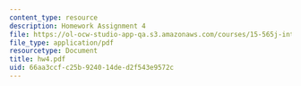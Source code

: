 ```yaml
---
content_type: resource
description: Homework Assignment 4
file: https://ol-ocw-studio-app-qa.s3.amazonaws.com/courses/15-565j-integrating-esystems-global-information-systems-spring-2002/66aa3ccfc25b924014ded2f543e9572c_hw4.pdf
file_type: application/pdf
resourcetype: Document
title: hw4.pdf
uid: 66aa3ccf-c25b-9240-14de-d2f543e9572c
---
```


